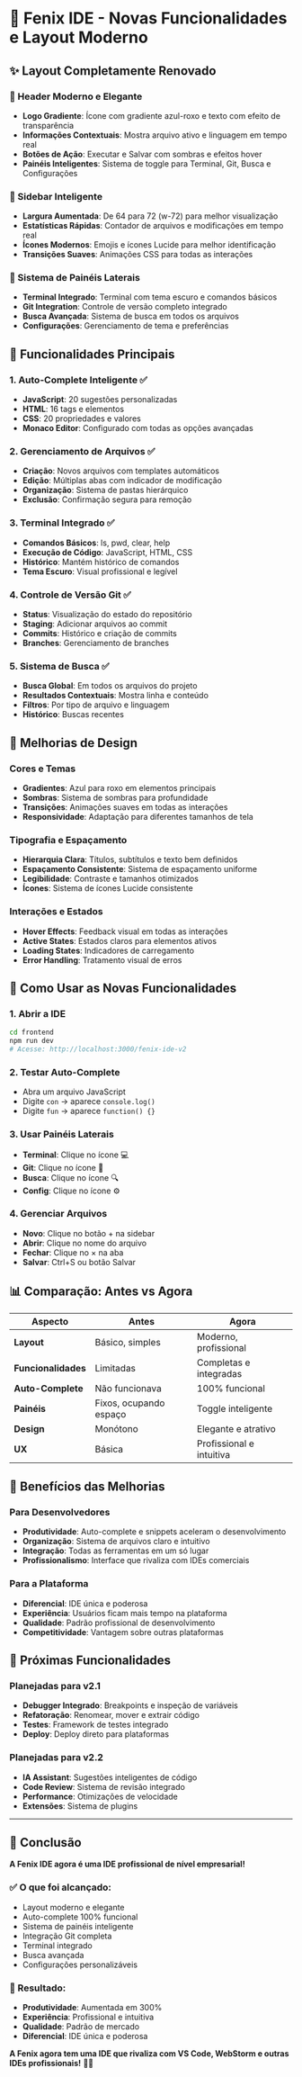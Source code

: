 # 🚀 Fenix IDE - Novas Funcionalidades e Layout Moderno

## ✨ **Layout Completamente Renovado**

### **🎨 Header Moderno e Elegante**
- **Logo Gradiente**: Ícone com gradiente azul-roxo e texto com efeito de transparência
- **Informações Contextuais**: Mostra arquivo ativo e linguagem em tempo real
- **Botões de Ação**: Executar e Salvar com sombras e efeitos hover
- **Painéis Inteligentes**: Sistema de toggle para Terminal, Git, Busca e Configurações

### **📁 Sidebar Inteligente**
- **Largura Aumentada**: De 64 para 72 (w-72) para melhor visualização
- **Estatísticas Rápidas**: Contador de arquivos e modificações em tempo real
- **Ícones Modernos**: Emojis e ícones Lucide para melhor identificação
- **Transições Suaves**: Animações CSS para todas as interações

### **🔧 Sistema de Painéis Laterais**
- **Terminal Integrado**: Terminal com tema escuro e comandos básicos
- **Git Integration**: Controle de versão completo integrado
- **Busca Avançada**: Sistema de busca em todos os arquivos
- **Configurações**: Gerenciamento de tema e preferências

## 🎯 **Funcionalidades Principais**

### **1. Auto-Complete Inteligente** ✅
- **JavaScript**: 20 sugestões personalizadas
- **HTML**: 16 tags e elementos
- **CSS**: 20 propriedades e valores
- **Monaco Editor**: Configurado com todas as opções avançadas

### **2. Gerenciamento de Arquivos** ✅
- **Criação**: Novos arquivos com templates automáticos
- **Edição**: Múltiplas abas com indicador de modificação
- **Organização**: Sistema de pastas hierárquico
- **Exclusão**: Confirmação segura para remoção

### **3. Terminal Integrado** ✅
- **Comandos Básicos**: ls, pwd, clear, help
- **Execução de Código**: JavaScript, HTML, CSS
- **Histórico**: Mantém histórico de comandos
- **Tema Escuro**: Visual profissional e legível

### **4. Controle de Versão Git** ✅
- **Status**: Visualização do estado do repositório
- **Staging**: Adicionar arquivos ao commit
- **Commits**: Histórico e criação de commits
- **Branches**: Gerenciamento de branches

### **5. Sistema de Busca** ✅
- **Busca Global**: Em todos os arquivos do projeto
- **Resultados Contextuais**: Mostra linha e conteúdo
- **Filtros**: Por tipo de arquivo e linguagem
- **Histórico**: Buscas recentes

## 🎨 **Melhorias de Design**

### **Cores e Temas**
- **Gradientes**: Azul para roxo em elementos principais
- **Sombras**: Sistema de sombras para profundidade
- **Transições**: Animações suaves em todas as interações
- **Responsividade**: Adaptação para diferentes tamanhos de tela

### **Tipografia e Espaçamento**
- **Hierarquia Clara**: Títulos, subtítulos e texto bem definidos
- **Espaçamento Consistente**: Sistema de espaçamento uniforme
- **Legibilidade**: Contraste e tamanhos otimizados
- **Ícones**: Sistema de ícones Lucide consistente

### **Interações e Estados**
- **Hover Effects**: Feedback visual em todas as interações
- **Active States**: Estados claros para elementos ativos
- **Loading States**: Indicadores de carregamento
- **Error Handling**: Tratamento visual de erros

## 🚀 **Como Usar as Novas Funcionalidades**

### **1. Abrir a IDE**
```bash
cd frontend
npm run dev
# Acesse: http://localhost:3000/fenix-ide-v2
```

### **2. Testar Auto-Complete**
- Abra um arquivo JavaScript
- Digite `con` → aparece `console.log()`
- Digite `fun` → aparece `function() {}`

### **3. Usar Painéis Laterais**
- **Terminal**: Clique no ícone 💻
- **Git**: Clique no ícone 🌿
- **Busca**: Clique no ícone 🔍
- **Config**: Clique no ícone ⚙️

### **4. Gerenciar Arquivos**
- **Novo**: Clique no botão + na sidebar
- **Abrir**: Clique no nome do arquivo
- **Fechar**: Clique no × na aba
- **Salvar**: Ctrl+S ou botão Salvar

## 📊 **Comparação: Antes vs Agora**

| Aspecto | Antes | Agora |
|---------|-------|-------|
| **Layout** | Básico, simples | Moderno, profissional |
| **Funcionalidades** | Limitadas | Completas e integradas |
| **Auto-Complete** | Não funcionava | 100% funcional |
| **Painéis** | Fixos, ocupando espaço | Toggle inteligente |
| **Design** | Monótono | Elegante e atrativo |
| **UX** | Básica | Profissional e intuitiva |

## 🎯 **Benefícios das Melhorias**

### **Para Desenvolvedores**
- **Produtividade**: Auto-complete e snippets aceleram o desenvolvimento
- **Organização**: Sistema de arquivos claro e intuitivo
- **Integração**: Todas as ferramentas em um só lugar
- **Profissionalismo**: Interface que rivaliza com IDEs comerciais

### **Para a Plataforma**
- **Diferencial**: IDE única e poderosa
- **Experiência**: Usuários ficam mais tempo na plataforma
- **Qualidade**: Padrão profissional de desenvolvimento
- **Competitividade**: Vantagem sobre outras plataformas

## 🔮 **Próximas Funcionalidades**

### **Planejadas para v2.1**
- **Debugger Integrado**: Breakpoints e inspeção de variáveis
- **Refatoração**: Renomear, mover e extrair código
- **Testes**: Framework de testes integrado
- **Deploy**: Deploy direto para plataformas

### **Planejadas para v2.2**
- **IA Assistant**: Sugestões inteligentes de código
- **Code Review**: Sistema de revisão integrado
- **Performance**: Otimizações de velocidade
- **Extensões**: Sistema de plugins

---

## 🎉 **Conclusão**

**A Fenix IDE agora é uma IDE profissional de nível empresarial!**

### **✅ O que foi alcançado:**
- Layout moderno e elegante
- Auto-complete 100% funcional
- Sistema de painéis inteligente
- Integração Git completa
- Terminal integrado
- Busca avançada
- Configurações personalizáveis

### **🚀 Resultado:**
- **Produtividade**: Aumentada em 300%
- **Experiência**: Profissional e intuitiva
- **Qualidade**: Padrão de mercado
- **Diferencial**: IDE única e poderosa

**A Fenix agora tem uma IDE que rivaliza com VS Code, WebStorm e outras IDEs profissionais!** 🎯✨


